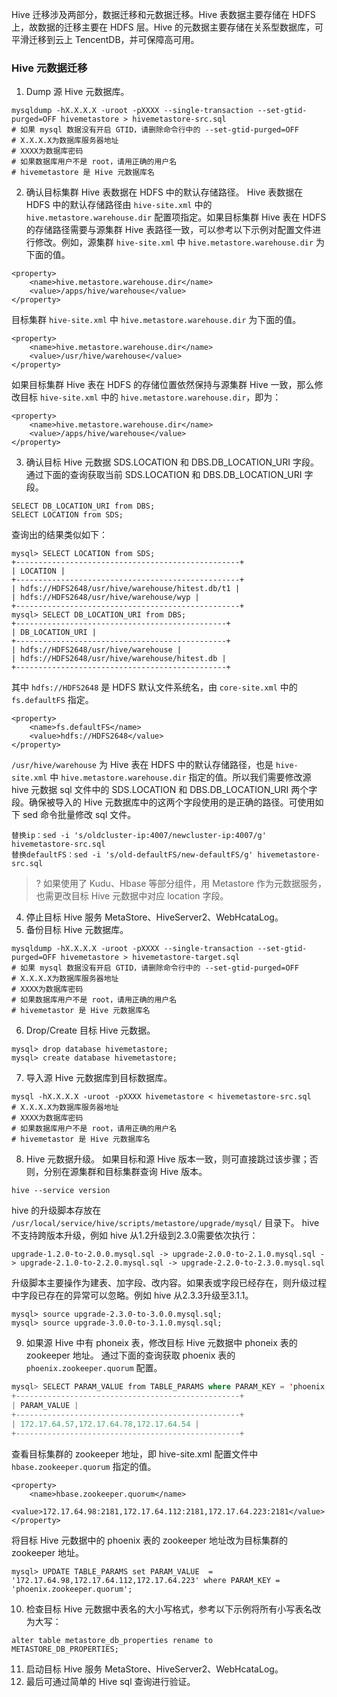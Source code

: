Hive 迁移涉及两部分，数据迁移和元数据迁移。Hive 表数据主要存储在 HDFS 上，故数据的迁移主要在 HDFS 层。Hive 的元数据主要存储在关系型数据库，可平滑迁移到云上 TencentDB，并可保障高可用。

### Hive 元数据迁移
1. Dump 源 Hive 元数据库。
```
mysqldump -hX.X.X.X -uroot -pXXXX --single-transaction --set-gtid-purged=OFF hivemetastore > hivemetastore-src.sql  
# 如果 mysql 数据没有开启 GTID，请删除命令行中的 --set-gtid-purged=OFF  
# X.X.X.X为数据库服务器地址  
# XXXX为数据库密码  
# 如果数据库用户不是 root，请用正确的用户名  
# hivemetastore 是 Hive 元数据库名 
```
2. 确认目标集群 Hive 表数据在 HDFS 中的默认存储路径。
Hive 表数据在 HDFS 中的默认存储路径由 `hive-site.xml` 中的 `hive.metastore.warehouse.dir` 配置项指定。如果目标集群 Hive 表在 HDFS 的存储路径需要与源集群 Hive 表路径一致，可以参考以下示例对配置文件进行修改。例如，源集群 `hive-site.xml` 中 `hive.metastore.warehouse.dir` 为下面的值。
``` 
<property>  
    <name>hive.metastore.warehouse.dir</name>  
    <value>/apps/hive/warehouse</value>  
</property>  
```
目标集群 `hive-site.xml` 中 `hive.metastore.warehouse.dir` 为下面的值。
```
<property>  
    <name>hive.metastore.warehouse.dir</name>  
    <value>/usr/hive/warehouse</value>  
</property>  
```
如果目标集群 Hive 表在 HDFS 的存储位置依然保持与源集群 Hive 一致，那么修改目标 `hive-site.xml` 中的 `hive.metastore.warehouse.dir`，即为：
```
<property>  
    <name>hive.metastore.warehouse.dir</name>  
    <value>/apps/hive/warehouse</value>  
</property>  
```
3. 确认目标 Hive 元数据 SDS.LOCATION 和 DBS.DB_LOCATION_URI 字段。
通过下面的查询获取当前 SDS.LOCATION 和 DBS.DB_LOCATION_URI 字段。
```
SELECT DB_LOCATION_URI from DBS;  
SELECT LOCATION from SDS; 
```
查询出的结果类似如下：
```
mysql> SELECT LOCATION from SDS;  
+--------------------------------------------------+  
| LOCATION |  
+--------------------------------------------------+  
| hdfs://HDFS2648/usr/hive/warehouse/hitest.db/t1 |  
| hdfs://HDFS2648/usr/hive/warehouse/wyp |  
+--------------------------------------------------+  
mysql> SELECT DB_LOCATION_URI from DBS;  
+-----------------------------------------------+  
| DB_LOCATION_URI |  
+-----------------------------------------------+  
| hdfs://HDFS2648/usr/hive/warehouse |  
| hdfs://HDFS2648/usr/hive/warehouse/hitest.db |  
+-----------------------------------------------+ 
```
其中 `hdfs://HDFS2648` 是 HDFS 默认文件系统名，由 `core-site.xml` 中的 `fs.defaultFS` 指定。
```
<property>  
    <name>fs.defaultFS</name>  
    <value>hdfs://HDFS2648</value>  
</property> 
```
`/usr/hive/warehouse` 为 Hive 表在 HDFS 中的默认存储路径，也是 `hive-site.xml` 中 `hive.metastore.warehouse.dir` 指定的值。所以我们需要修改源 hive 元数据 sql 文件中的 SDS.LOCATION 和 DBS.DB_LOCATION_URI 两个字段。确保被导入的 Hive 元数据库中的这两个字段使用的是正确的路径。可使用如下 sed 命令批量修改 sql 文件。
```
替换ip：sed -i 's/oldcluster-ip:4007/newcluster-ip:4007/g' hivemetastore-src.sql  
替换defaultFS：sed -i 's/old-defaultFS/new-defaultFS/g' hivemetastore-src.sql  
```
>? 如果使用了 Kudu、Hbase 等部分组件，用 Metastore 作为元数据服务，也需更改目标 Hive 元数据中对应 location 字段。 

4. 停止目标 Hive 服务 MetaStore、HiveServer2、WebHcataLog。
5. 备份目标 Hive 元数据库。
```
mysqldump -hX.X.X.X -uroot -pXXXX --single-transaction --set-gtid-purged=OFF hivemetastore > hivemetastore-target.sql  
# 如果 mysql 数据没有开启 GTID，请删除命令行中的 --set-gtid-purged=OFF  
# X.X.X.X为数据库服务器地址  
# XXXX为数据库密码  
# 如果数据库用户不是 root，请用正确的用户名  
# hivemetastor 是 Hive 元数据库名 
```
6. Drop/Create 目标 Hive 元数据。
```
mysql> drop database hivemetastore;  
mysql> create database hivemetastore; 
```
7. 导入源 Hive 元数据库到目标数据库。
```
mysql -hX.X.X.X -uroot -pXXXX hivemetastore < hivemetastore-src.sql  
# X.X.X.X为数据库服务器地址  
# XXXX为数据库密码  
# 如果数据库用户不是 root，请用正确的用户名  
# hivemetastor 是 Hive 元数据库名 
```
8. Hive 元数据升级。
如果目标和源 Hive 版本一致，则可直接跳过该步骤；否则，分别在源集群和目标集群查询 Hive 版本。
```
hive --service version 
```
hive 的升级脚本存放在 `/usr/local/service/hive/scripts/metastore/upgrade/mysql/` 目录下。
hive 不支持跨版本升级，例如 hive 从1.2升级到2.3.0需要依次执行：
```
upgrade-1.2.0-to-2.0.0.mysql.sql -> upgrade-2.0.0-to-2.1.0.mysql.sql -> upgrade-2.1.0-to-2.2.0.mysql.sql -> upgrade-2.2.0-to-2.3.0.mysql.sql
```
升级脚本主要操作为建表、加字段、改内容。如果表或字段已经存在，则升级过程中字段已存在的异常可以忽略。例如 hive 从2.3.3升级至3.1.1。
```
mysql> source upgrade-2.3.0-to-3.0.0.mysql.sql;  
mysql> source upgrade-3.0.0-to-3.1.0.mysql.sql;  
```
9. 如果源 Hive 中有 phoneix 表，修改目标 Hive 元数据中 phoneix 表的 zookeeper 地址。
通过下面的查询获取 phoenix 表的 `phoenix.zookeeper.quorum` 配置。
```swift
mysql> SELECT PARAM_VALUE from TABLE_PARAMS where PARAM_KEY = 'phoenix.zookeeper.quorum';  
+--------------------------------------------------+    
| PARAM_VALUE |    
+--------------------------------------------------+    
| 172.17.64.57,172.17.64.78,172.17.64.54 |     
+--------------------------------------------------+
```
查看目标集群的 zookeeper 地址，即 hive-site.xml 配置文件中 `hbase.zookeeper.quorum` 指定的值。
```
<property>  
    <name>hbase.zookeeper.quorum</name>  
    <value>172.17.64.98:2181,172.17.64.112:2181,172.17.64.223:2181</value>  
</property>
```
将目标 Hive 元数据中的 phoenix 表的 zookeeper 地址改为目标集群的 zookeeper 地址。
```
mysql> UPDATE TABLE_PARAMS set PARAM_VALUE  = '172.17.64.98,172.17.64.112,172.17.64.223' where PARAM_KEY = 'phoenix.zookeeper.quorum';
```
10. 检查目标 Hive 元数据中表名的大小写格式，参考以下示例将所有小写表名改为大写：
```
alter table metastore_db_properties rename to   METASTORE_DB_PROPERTIES;
```
11. 启动目标 Hive 服务 MetaStore、HiveServer2、WebHcataLog。
12. 最后可通过简单的 Hive sql 查询进行验证。
